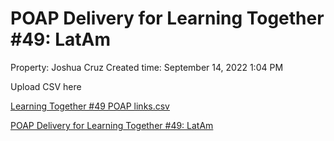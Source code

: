 # POAP Delivery for Learning Together #49: LatAm

Property: Joshua Cruz
Created time: September 14, 2022 1:04 PM

Upload CSV here

[Learning Together #49 POAP links.csv](POAP%20Delivery%20for%20Learning%20Together%20#49%20LatAm%20d2226b6db1bf49d0bb3bb422524d0b3c/Learning_Together_49_POAP_links.csv)

[POAP Delivery for  Learning Together #49: LatAm](POAP%20Delivery%20for%20Learning%20Together%20#49%20LatAm%20d2226b6db1bf49d0bb3bb422524d0b3c/POAP%20Delivery%20for%20Learning%20Together%20#49%20LatAm%20bbd519adeebe4bf18f1231f9845de159.csv)